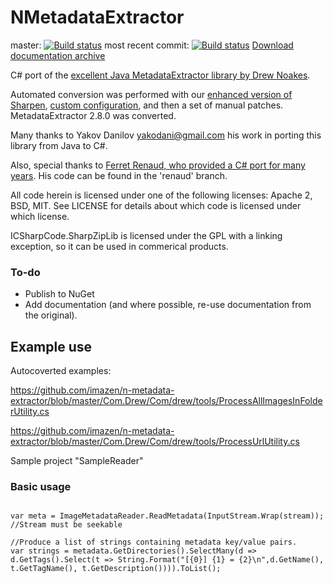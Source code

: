 NMetadataExtractor
====================

master: [![Build status](https://ci.appveyor.com/api/projects/status/12bkj9y5wcydqak7/branch/master?svg=true)](https://ci.appveyor.com/project/imazen/n-metadata-extractor/branch/master) most recent commit: [![Build status](https://ci.appveyor.com/api/projects/status/12bkj9y5wcydqak7?svg=true)](https://ci.appveyor.com/project/imazen/n-metadata-extractor) [Download documentation archive](https://ci.appveyor.com/project/imazen/n-metadata-extractor/build/artifacts)


C# port of the [excellent Java MetadataExtractor library by Drew Noakes](https://drewnoakes.com/code/exif/). 


Automated conversion was performed with our [enhanced version of Sharpen](https://github.com/imazen/sharpen), [custom configuration](https://github.com/imazen/sharpen_imazen_config), and then a set of manual patches. MetadataExtractor 2.8.0 was converted.

Many thanks to Yakov Danilov <yakodani@gmail.com> his work in porting this library from Java to C#. 


Also, special thanks to [Ferret Renaud, who provided a C# port for many years](http://ferretrenaud.fr/Projets/MetaDataExtractor/index.html). His code can be found in the 'renaud' branch. 

All code herein is licensed under one of the following licenses: Apache 2, BSD, MIT. See LICENSE for details about which code is licensed under which license. 

ICSharpCode.SharpZipLib is licensed under the GPL with a linking exception, so it can be used in commerical products. 


### To-do

* Publish to NuGet
* Add documentation (and where possible, re-use documentation from the original).

## Example use

Autocoverted examples: 

https://github.com/imazen/n-metadata-extractor/blob/master/Com.Drew/Com/drew/tools/ProcessAllImagesInFolderUtility.cs

https://github.com/imazen/n-metadata-extractor/blob/master/Com.Drew/Com/drew/tools/ProcessUrlUtility.cs

Sample project "SampleReader"


### Basic usage

```

var meta = ImageMetadataReader.ReadMetadata(InputStream.Wrap(stream)); //Stream must be seekable

//Produce a list of strings containing metadata key/value pairs. 
var strings = metadata.GetDirectories().SelectMany(d => d.GetTags().Select(t => String.Format("[{0}] {1} = {2}\n",d.GetName(), t.GetTagName(), t.GetDescription()))).ToList();
```